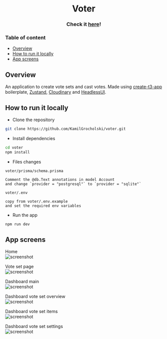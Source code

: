 <h1 align="center">Voter</h1>

<h3 align="center">Check it <a href="https://voter-liard.vercel.app">here</a>!</h3>

### Table of content

- [Overview](#overview)
- [How to run it locally](#how-to-run-it-locally)
- [App screens](#app-screens)

## Overview

An application to create vote sets and cast votes. Made using [create-t3-app](https://create.t3.gg) boilerplate, [Zustand](https://github.com/pmndrs/zustand), [Cloudinary](https://cloudinary.com) and [HeadlessUI](https://headlessui.com).

## How to run it locally

- Clone the repository

```bash
git clone https://github.com/KamilGrocholski/voter.git
```

- Install dependencies

```bash
cd voter
npm install
```

- Files changes

```
voter/prisma/schema.prisma

Comment the @db.Text annotations in model Account
and change `provider = "postgresql"` to `provider = "sqlite"`

voter/.env

copy from voter/.env.example
and set the required env variables
```

- Run the app

```bash
npm run dev
```

## App screens

Home\
![screenshot](https://github.com/nexxeln/nexdle/blob/main/readme-images/home.png?raw=true)

Vote set page\
![screenshot](https://github.com/nexxeln/nexdle/blob/main/readme-images/vote-set_page.png?raw=true)

Dashboard main\
![screenshot](https://github.com/nexxeln/nexdle/blob/main/readme-images/dashboard.png?raw=true)

Dashboard vote set overview\
![screenshot](https://github.com/nexxeln/nexdle/blob/main/readme-images/dashboard_my-vote-set_overview.png?raw=true)

Dashboard vote set items\
![screenshot](https://github.com/nexxeln/nexdle/blob/main/readme-images/dashboard_my-vote-set_items.png?raw=true)

Dashboard vote set settings\
![screenshot](https://github.com/nexxeln/nexdle/blob/main/readme-images/dashboard_my-vote-set_settings.png?raw=true)
